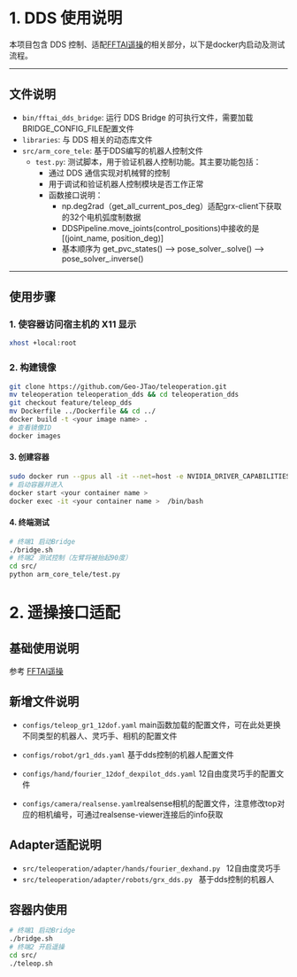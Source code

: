 # 1. DDS 使用说明

本项目包含 DDS 控制、适配[FFTAI遥操](https://github.com/FFTAI/teleoperation)的相关部分，以下是docker内启动及测试流程。

---

## 文件说明

- `bin/fftai_dds_bridge`: 运行 DDS Bridge 的可执行文件，需要加载BRIDGE_CONFIG_FILE配置文件
- `libraries`: 与 DDS 相关的动态库文件
- `src/arm_core_tele`: 基于DDS编写的机器人控制文件
  - `test.py`: 测试脚本，用于验证机器人控制功能。其主要功能包括：  
    - 通过 DDS 通信实现对机械臂的控制 
    - 用于调试和验证机器人控制模块是否工作正常 
    - 函数接口说明：
        - np.deg2rad（get_all_current_pos_deg）适配grx-client下获取的32个电机弧度制数据
        - DDSPipeline.move_joints(control_positions)中接收的是[(joint_name, position_deg)]
        - 基本顺序为 get_pvc_states() --> pose_solver_.solve() --> pose_solver_.inverse()


---

## 使用步骤

### 1. 使容器访问宿主机的 X11 显示

```bash
xhost +local:root
```

### 2. 构建镜像

```bash
git clone https://github.com/Geo-JTao/teleoperation.git
mv teleoperation teleoperation_dds && cd teleoperation_dds
git checkout feature/teleop_dds 
mv Dockerfile ../Dockerfile && cd ../ 
docker build -t <your image name> .
# 查看镜像ID
docker images
```
#### 3. 创建容器
```bash
sudo docker run --gpus all -it --net=host -e NVIDIA_DRIVER_CAPABILITIES=compute,utility,video,graphics --privileged=true -v /dev/shm:/dev/shm --hostname root --name <your container name > <your image id > /bin/bash
# 启动容器并进入
docker start <your container name > 
docker exec -it <your container name >  /bin/bash
```
#### 4. 终端测试
```bash
# 终端1 启动Bridge
./bridge.sh 
# 终端2 测试控制（左臂将被抬起90度）
cd src/
python arm_core_tele/test.py 
```

# 2. 遥操接口适配
## 基础使用说明
参考 [FFTAI遥操](https://github.com/FFTAI/teleoperation)

## 新增文件说明
- `configs/teleop_gr1_12dof.yaml` main函数加载的配置文件，可在此处更换不同类型的机器人、灵巧手、相机的配置文件

- `configs/robot/gr1_dds.yaml` 基于dds控制的机器人配置文件
- `configs/hand/fourier_12dof_dexpilot_dds.yaml` 12自由度灵巧手的配置文件
- `configs/camera/realsense.yaml`realsense相机的配置文件，注意修改top对应的相机编号，可通过realsense-viewer连接后的info获取

## Adapter适配说明
- `src/teleoperation/adapter/hands/fourier_dexhand.py ` 12自由度灵巧手
- `src/teleoperation/adapter/robots/grx_dds.py ` 基于dds控制的机器人

## 容器内使用
```bash
# 终端1 启动Bridge
./bridge.sh 
# 终端2 开启遥操
cd src/
./teleop.sh 
```